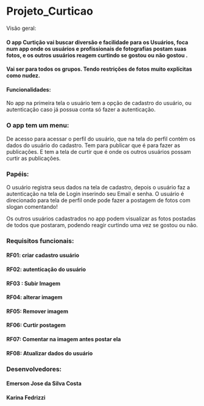 # Projeto_Curticao

         											
Visão geral:

#### O app Curtição vai buscar diversão e facilidade para os Usuários, foca num app onde os usuários e profissionais de fotografias postam suas fotos, e os outros usuários reagem curtindo se gostou ou não gostou .
#### Vai ser para todos os grupos. Tendo restrições de fotos muito explícitas como nudez.

 #### Funcionalidades:
No app na primeira tela o usuário tem a opção de cadastro do usuário, ou autenticação caso já possua conta só fazer a autenticação.

### O app tem um menu:
 De acesso para acessar o perfil do usuário, que na tela do perfil contém os dados do usuário do cadastro.
 Tem para publicar que é para fazer as publicações. 
 E tem a tela de curtir que é onde os outros usuários possam curtir as publicações.


 ### Papéis:
O usuário registra seus dados na tela de cadastro, depois o usuário faz a autenticação na tela de Login inserindo seu  Email e senha.
O usuário é direcionado para tela de perfil onde pode fazer a postagem de fotos com slogan comentando!

Os outros usuários cadastrados no app podem visualizar as fotos postadas de todos que postaram, podendo reagir curtindo uma vez se gostou ou não.  

### Requisitos funcionais:
#### RF01: criar cadastro usuário
#### RF02: autenticação do usuário
#### RF03 : Subir Imagem
#### RF04: alterar imagem
#### RF05: Remover imagem
#### RF06: Curtir postagem
#### RF07: Comentar na imagem antes postar ela
#### RF08: Atualizar dados do usuário
### Desenvolvedores:
#### Emerson Jose da Silva Costa
#### Karina Fedrizzi
